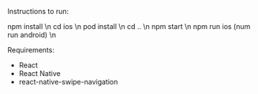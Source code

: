 Instructions to run:

  npm install \n
  cd ios \n
  pod install \n
  cd .. \n
  npm start \n
  npm run ios (num run android) \n

Requirements:
 - React
 - React Native
 - react-native-swipe-navigation
